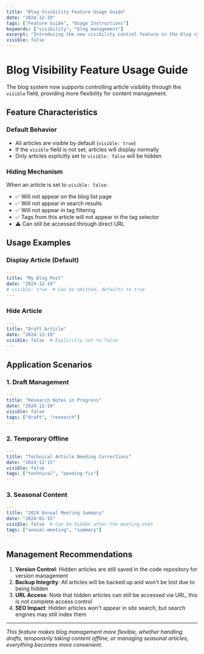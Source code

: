 ```yaml
---
title: "Blog Visibility Feature Usage Guide"
date: "2024-12-19"
tags: ["Feature Guide", "Usage Instructions"]
keywords: ["visibility", "blog management"]
excerpt: "Introducing the new visibility control feature in the blog system to help better manage article display."
visible: false
---
```


# Blog Visibility Feature Usage Guide

The blog system now supports controlling article visibility through the `visible` field, providing more flexibility for content management.

## Feature Characteristics

### Default Behavior
- All articles are visible by default (`visible: true`)
- If the `visible` field is not set, articles will display normally
- Only articles explicitly set to `visible: false` will be hidden

### Hiding Mechanism
When an article is set to `visible: false`:
- ✅ Will not appear on the blog list page
- ✅ Will not appear in search results
- ✅ Will not appear in tag filtering
- ✅ Tags from this article will not appear in the tag selector
- ⚠️ Can still be accessed through direct URL

## Usage Examples

### Display Article (Default)
```yaml
---
title: "My Blog Post"
date: "2024-12-19"
# visible: true  # Can be omitted, defaults to true
---
```

### Hide Article
```yaml
---
title: "Draft Article"
date: "2024-12-19"
visible: false  # Explicitly set to false
---
```

## Application Scenarios

### 1. Draft Management
```yaml
---
title: "Research Notes in Progress"
date: "2024-12-19"
visible: false
tags: ["draft", "research"]
---
```

### 2. Temporary Offline
```yaml
---
title: "Technical Article Needing Corrections"
date: "2024-12-15"
visible: false
tags: ["technical", "pending-fix"]
---
```

### 3. Seasonal Content
```yaml
---
title: "2024 Annual Meeting Summary"
date: "2024-01-15"
visible: false  # Can be hidden after the meeting ends
tags: ["annual-meeting", "summary"]
---
```

## Management Recommendations

1. **Version Control**: Hidden articles are still saved in the code repository for version management
2. **Backup Integrity**: All articles will be backed up and won't be lost due to being hidden
3. **URL Access**: Note that hidden articles can still be accessed via URL, this is not complete access control
4. **SEO Impact**: Hidden articles won't appear in site search, but search engines may still index them

---

*This feature makes blog management more flexible, whether handling drafts, temporarily taking content offline, or managing seasonal articles, everything becomes more convenient.* 